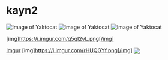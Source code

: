 # kayn2

![Image of Yaktocat](https://imgur.com/M9ywhf4)
![Image of Yaktocat](https://imgur.com/gNQ4KX1)
![Image of Yaktocat](https://imgur.com/q5qI2vL)

[img]https://i.imgur.com/q5qI2vL.png[/img]

[Imgur]()
[img]https://i.imgur.com/rHUQGYf.png[/img]
<img align="center" src="https://i.imgur.com/rHUQGYf.png"></br>
